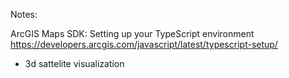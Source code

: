 Notes:

ArcGIS Maps SDK: Setting up your TypeScript environment
https://developers.arcgis.com/javascript/latest/typescript-setup/

- 3d sattelite visualization